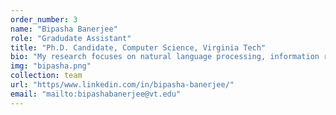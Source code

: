 ```yaml
---
order_number: 3
name: "Bipasha Banerjee"
role: "Gradudate Assistant"
title: "Ph.D. Candidate, Computer Science, Virginia Tech"
bio: "My research focuses on natural language processing, information retrieval and mining scholarly data."
img: "bipasha.png"
collection: team
url: "https/www.linkedin.com/in/bipasha-banerjee/"
email: "mailto:bipashabanerjee@vt.edu"
---
```


